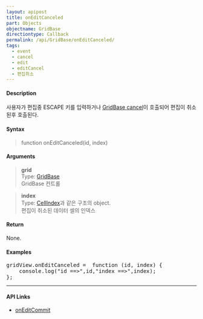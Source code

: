 ```yaml
---
layout: apipost
title: onEditCanceled
part: Objects
objectname: GridBase
directiontype: Callback
permalink: /api/GridBase/onEditCanceled/
tags:
  - event
  - cancel
  - edit
  - editCancel
  - 편집취소
---
```



#### Description

 사용자가 편집중 ESCAPE 키를 입력하거나 [GridBase cancel](/api/GridBase/cancel/)이 호출되어 편집이 취소된후 호출된다.  

#### Syntax

> function onEditCanceled(id, index)  

#### Arguments

> **grid**  
> Type: [GridBase](/api/GridBase/)  
> GridBase 컨트롤  

> **index**  
> Type: [CellIndex](/api/types/CellIndex/)과 같은 구조의 object.  
> 편집이 취소된 데이터 셀의 인덱스 

#### Return

None.

#### Examples 

<pre class="prettyprint">
gridView.onEditCanceled =  function (id, index) {
    console.log("id ==>",id,"index ==>",index);
};
</pre>

---

#### API Links

* [onEditCommit](/api/GridBase/onEditCommit)
